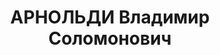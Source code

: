 ---
title: АРНОЛЬДИ Владимир Соломонович
description: 'Род. в 1901, Волынская губ., М. Лугины, еврей, член ВКП(б) c 1920 по
  1935г. Проживал: Pоcтов-на-Дону. Безработный.

  Арестован УНКВД АЧК 09.12.1935. Обв. по ст.ст. 58-8, 58-11 УК РСФСР за участие в
  контрреволюционной организации. Приговор: выездная сессия ВК ВС СССР в г. Ростове-на-Дону
  – ВМН. Расстрелян 15.06.1937, в г.Ростове-на-Дону.

  Реабилитирован ВК ВС СССР 26.05.1956 за отсутствием состава преступления'
---
